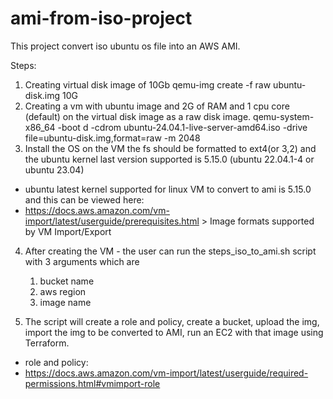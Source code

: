 # ami-from-iso-project

This project convert iso ubuntu os file into an AWS AMI.

Steps:
1. Creating virtual disk image of 10Gb
       qemu-img create -f raw ubuntu-disk.img 10G
2. Creating a vm with ubuntu image and 2G of RAM and 1 cpu core (default) on the virtual disk image as a raw disk image.
       qemu-system-x86_64 -boot d -cdrom ubuntu-24.04.1-live-server-amd64.iso -drive file=ubuntu-disk.img,format=raw -m 2048
3. Install the OS on the VM
the fs should be formatted to ext4(or 3,2) and the ubuntu kernel last version supported is 5.15.0 (ubuntu 22.04.1-4 or ubuntu 23.04)

* ubuntu latest kernel supported for linux VM to convert to ami is 5.15.0 and this can be viewed here:
* https://docs.aws.amazon.com/vm-import/latest/userguide/prerequisites.html > Image formats supported by VM Import/Export

4. After creating the VM - the user can run the steps_iso_to_ami.sh script with 3 arguments which are
    1. bucket name
    2. aws region
    3. image name

5. The script will create a role and policy, create a bucket, upload the img, import the img to be converted to AMI, run an EC2 with that image using Terraform.
 
* role and policy:
* https://docs.aws.amazon.com/vm-import/latest/userguide/required-permissions.html#vmimport-role